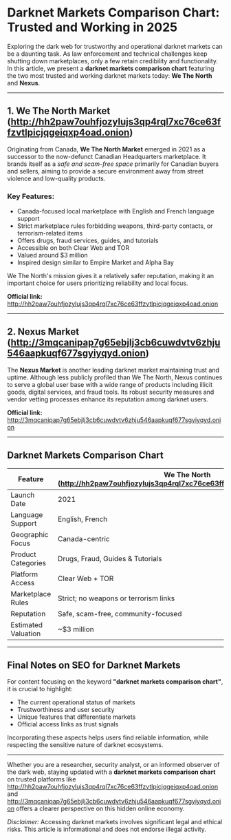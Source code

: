 # Darknet Markets Comparison Chart: Trusted and Working in 2025

Exploring the dark web for trustworthy and operational darknet markets can be a daunting task. As law enforcement and technical challenges keep shutting down marketplaces, only a few retain credibility and functionality. In this article, we present a **darknet markets comparison chart** featuring the two most trusted and working darknet markets today: **We The North** and **Nexus**.

---

## 1. We The North Market (http://hh2paw7ouhfjozylujs3qp4rql7xc76ce63ffzvtlpicjqgeiqxp4oad.onion)

Originating from Canada, **We The North Market** emerged in 2021 as a successor to the now-defunct Canadian Headquarters marketplace. It brands itself as a *safe and scam-free space* primarily for Canadian buyers and sellers, aiming to provide a secure environment away from street violence and low-quality products.

### Key Features:
- Canada-focused local marketplace with English and French language support
- Strict marketplace rules forbidding weapons, third-party contacts, or terrorism-related items
- Offers drugs, fraud services, guides, and tutorials
- Accessible on both Clear Web and TOR
- Valued around $3 million
- Inspired design similar to Empire Market and Alpha Bay

We The North's mission gives it a relatively safer reputation, making it an important choice for users prioritizing reliability and local focus.

**Official link:** http://hh2paw7ouhfjozylujs3qp4rql7xc76ce63ffzvtlpicjqgeiqxp4oad.onion

---

## 2. Nexus Market (http://3mqcanipap7g65ebjlj3cb6cuwdvtv6zhju546aapkuqf677sgyiyqyd.onion)

The **Nexus Market** is another leading darknet market maintaining trust and uptime. Although less publicly profiled than We The North, Nexus continues to serve a global user base with a wide range of products including illicit goods, digital services, and fraud tools. Its robust security measures and vendor vetting processes enhance its reputation among darknet users.

**Official link:** http://3mqcanipap7g65ebjlj3cb6cuwdvtv6zhju546aapkuqf677sgyiyqyd.onion

---

## Darknet Markets Comparison Chart

| Feature               | We The North (http://hh2paw7ouhfjozylujs3qp4rql7xc76ce63ffzvtlpicjqgeiqxp4oad.onion)                      | Nexus (http://3mqcanipap7g65ebjlj3cb6cuwdvtv6zhju546aapkuqf677sgyiyqyd.onion)                   |
|----------------------- | --------------------------------------------------- | ----------------------------------|
| Launch Date           | 2021                                              | Established before 2023           |
| Language Support      | English, French                                   | Primarily English                 |
| Geographic Focus      | Canada-centric                                    | Global                           |
| Product Categories    | Drugs, Fraud, Guides & Tutorials                  | Drugs, Fraud, Digital Services   |
| Platform Access       | Clear Web + TOR                                  | TOR only                        |
| Marketplace Rules     | Strict; no weapons or terrorism links             | Moderate; vendor vetting enforced |
| Reputation            | Safe, scam-free, community-focused                | Reliable, with strong vendor reputation |
| Estimated Valuation   | ~$3 million                                       | Unverified but reputably large   |

---

## Final Notes on SEO for Darknet Markets

For content focusing on the keyword **"darknet markets comparison chart"**, it is crucial to highlight:

- The current operational status of markets
- Trustworthiness and user security
- Unique features that differentiate markets
- Official access links as trust signals

Incorporating these aspects helps users find reliable information, while respecting the sensitive nature of darknet ecosystems.

---

Whether you are a researcher, security analyst, or an informed observer of the dark web, staying updated with a **darknet markets comparison chart** on trusted platforms like http://hh2paw7ouhfjozylujs3qp4rql7xc76ce63ffzvtlpicjqgeiqxp4oad.onion and http://3mqcanipap7g65ebjlj3cb6cuwdvtv6zhju546aapkuqf677sgyiyqyd.onion offers a clearer perspective on this hidden online economy.

*Disclaimer:* Accessing darknet markets involves significant legal and ethical risks. This article is informational and does not endorse illegal activity.
